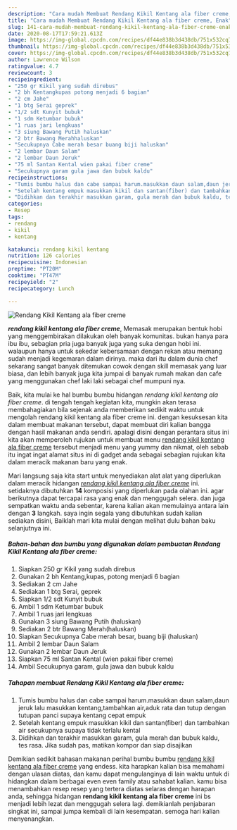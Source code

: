 ```yaml
---
description: "Cara mudah Membuat Rendang Kikil Kentang ala fiber creme, Enak"
title: "Cara mudah Membuat Rendang Kikil Kentang ala fiber creme, Enak"
slug: 141-cara-mudah-membuat-rendang-kikil-kentang-ala-fiber-creme-enak
date: 2020-08-17T17:59:21.613Z
image: https://img-global.cpcdn.com/recipes/df44e838b3d438db/751x532cq70/rendang-kikil-kentang-ala-fiber-creme-foto-resep-utama.jpg
thumbnail: https://img-global.cpcdn.com/recipes/df44e838b3d438db/751x532cq70/rendang-kikil-kentang-ala-fiber-creme-foto-resep-utama.jpg
cover: https://img-global.cpcdn.com/recipes/df44e838b3d438db/751x532cq70/rendang-kikil-kentang-ala-fiber-creme-foto-resep-utama.jpg
author: Lawrence Wilson
ratingvalue: 4.7
reviewcount: 3
recipeingredient:
- "250 gr Kikil yang sudah direbus"
- "2 bh Kentangkupas potong menjadi 6 bagian"
- "2 cm Jahe"
- "1 btg Serai geprek"
- "1/2 sdt Kunyit bubuk"
- "1 sdm Ketumbar bubuk"
- "1 ruas jari lengkuas"
- "3 siung Bawang Putih haluskan"
- "2 btr Bawang Merahhaluskan"
- "Secukupnya Cabe merah besar buang biji haluskan"
- "2 lembar Daun Salam"
- "2 lembar Daun Jeruk"
- "75 ml Santan Kental wien pakai fiber creme"
- "Secukupnya garam gula jawa dan bubuk kaldu"
recipeinstructions:
- "Tumis bumbu halus dan cabe sampai harum.masukkan daun salam,daun jeruk lalu masukkan kentang,tambahkan air,aduk rata dan tutup dengan tutupan panci supaya kentang cepat empuk"
- "Setelah kentang empuk masukkan kikil dan santan(fiber) dan tambahkan air secukupnya supaya tidak terlalu kental"
- "Didihkan dan terakhir masukkan garam, gula merah dan bubuk kaldu, tes rasa. Jika sudah pas, matikan kompor dan siap disajikan"
categories:
- Resep
tags:
- rendang
- kikil
- kentang

katakunci: rendang kikil kentang 
nutrition: 126 calories
recipecuisine: Indonesian
preptime: "PT20M"
cooktime: "PT47M"
recipeyield: "2"
recipecategory: Lunch

---
```



![Rendang Kikil Kentang ala fiber creme](https://img-global.cpcdn.com/recipes/df44e838b3d438db/751x532cq70/rendang-kikil-kentang-ala-fiber-creme-foto-resep-utama.jpg)

<b><i>rendang kikil kentang ala fiber creme</i></b>, Memasak merupakan bentuk hobi yang menggembirakan dilakukan oleh banyak komunitas. bukan hanya para ibu ibu, sebagian pria juga banyak juga yang suka dengan hobi ini. walaupun hanya untuk sekedar kebersamaan dengan rekan atau memang sudah menjadi kegemaran dalam dirinya. maka dari itu dalam dunia chef sekarang sangat banyak ditemukan cowok dengan skill memasak yang luar biasa, dan lebih banyak juga kita jumpai di banyak rumah makan dan cafe yang menggunakan chef laki laki sebagai chef mumpuni nya.



Baik, kita mulai ke hal bumbu bumbu hidangan <i>rendang kikil kentang ala fiber creme</i>. di tengah tengah kegiatan kita, mungkin akan terasa membahagiakan bila sejenak anda memberikan sedikit waktu untuk mengolah rendang kikil kentang ala fiber creme ini. dengan kesuksesan kita dalam membuat makanan tersebut, dapat membuat diri kalian bangga dengan hasil makanan anda sendiri. apalagi disini dengan perantara situs ini kita akan memperoleh rujukan untuk membuat menu <u>rendang kikil kentang ala fiber creme</u> tersebut menjadi menu yang yummy dan nikmat, oleh sebab itu ingat ingat alamat situs ini di gadget anda sebagai sebagian rujukan kita dalam meracik makanan baru yang enak.


Mari langsung saja kita start untuk menyediakan alat alat yang diperlukan dalam meracik hidangan <u><i>rendang kikil kentang ala fiber creme</i></u> ini. setidaknya dibutuhkan <b>14</b> komposisi yang diperlukan pada olahan ini. agar berikutnya dapat tercapai rasa yang enak dan menggugah selera. dan juga sempatkan waktu anda sebentar, karena kalian akan memulainya antara lain dengan <b>3</b> langkah. saya ingin segala yang dibutuhkan sudah kalian sediakan disini, Baiklah mari kita mulai dengan melihat dulu bahan baku selanjutnya ini.

<!--inarticleads1-->

##### Bahan-bahan dan bumbu yang digunakan dalam pembuatan Rendang Kikil Kentang ala fiber creme:

1. Siapkan 250 gr Kikil yang sudah direbus
1. Gunakan 2 bh Kentang,kupas, potong menjadi 6 bagian
1. Sediakan 2 cm Jahe
1. Sediakan 1 btg Serai, geprek
1. Siapkan 1/2 sdt Kunyit bubuk
1. Ambil 1 sdm Ketumbar bubuk
1. Ambil 1 ruas jari lengkuas
1. Gunakan 3 siung Bawang Putih (haluskan)
1. Sediakan 2 btr Bawang Merah(haluskan)
1. Siapkan Secukupnya Cabe merah besar, buang biji (haluskan)
1. Ambil 2 lembar Daun Salam
1. Gunakan 2 lembar Daun Jeruk
1. Siapkan 75 ml Santan Kental (wien pakai fiber creme)
1. Ambil Secukupnya garam, gula jawa dan bubuk kaldu




<!--inarticleads2-->

##### Tahapan membuat Rendang Kikil Kentang ala fiber creme:

1. Tumis bumbu halus dan cabe sampai harum.masukkan daun salam,daun jeruk lalu masukkan kentang,tambahkan air,aduk rata dan tutup dengan tutupan panci supaya kentang cepat empuk
1. Setelah kentang empuk masukkan kikil dan santan(fiber) dan tambahkan air secukupnya supaya tidak terlalu kental
1. Didihkan dan terakhir masukkan garam, gula merah dan bubuk kaldu, tes rasa. Jika sudah pas, matikan kompor dan siap disajikan




Demikian sedikit bahasan makanan perihal bumbu bumbu <u>rendang kikil kentang ala fiber creme</u> yang endess. kita harapkan kalian bisa memahami dengan ulasan diatas, dan kamu dapat mengulanginya di lain waktu untuk di hidangkan dalam berbagai even even family atau sahabat kalian. kamu bisa menambahkan resep resep yang tertera diatas selaras dengan harapan anda, sehingga hidangan <b>rendang kikil kentang ala fiber creme</b> ini bs menjadi lebih lezat dan menggugah selera lagi. demikianlah penjabaran singkat ini, sampai jumpa kembali di lain kesempatan. semoga hari kalian menyenangkan.

